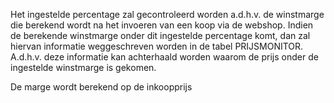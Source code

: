 Het ingestelde percentage zal gecontroleerd worden a.d.h.v. de winstmarge die berekend wordt na het invoeren van een koop via de webshop. Indien de berekende winstmarge onder dit ingestelde percentage komt, dan zal hiervan informatie weggeschreven worden in de tabel PRIJSMONITOR. A.d.h.v. deze informatie kan achterhaald worden waarom de prijs onder de ingestelde winstmarge is gekomen.

De marge wordt berekend op de inkoopprijs
